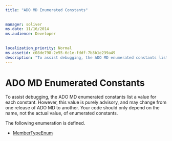 ```yaml
---
title: "ADO MD Enumerated Constants"
  
  
manager: soliver
ms.date: 11/16/2014
ms.audience: Developer
 
  
localization_priority: Normal
ms.assetid: c08de798-2e55-6c1e-fddf-7b3b1e239a49
description: "To assist debugging, the ADO MD enumerated constants list a value for each constant. However, this value is purely advisory, and may change from one release of ADO MD to another. Your code should only depend on the name, not the actual value, of enumerated constants."
---
```


# ADO MD Enumerated Constants

To assist debugging, the ADO MD enumerated constants list a value for each constant. However, this value is purely advisory, and may change from one release of ADO MD to another. Your code should only depend on the name, not the actual value, of enumerated constants.
  
The following enumeration is defined.
  
- [MemberTypeEnum](membertypeenum.md)
    

